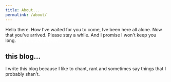```yaml
---
title: About...
permalink: /about/
---
```


Hello there. How I’ve waited for you to come, Ive been here all alone. 
Now that you've arrived. Please stay a while. And I promise I won't keep 
you long. <style>a{color: #FFF;}a:hover{color: #f0f0f0;}.masthead a{color: inherit;}</style>
[_I'll keep you forever..._](https://youtu.be/vh1TsSaGlXQ?t=37s)

## this blog...

I write this blog because I like to chant, rant and sometimes say things that I probably shan't.

